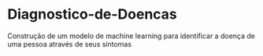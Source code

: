 # Diagnostico-de-Doencas
Construção de um modelo de machine learning para identificar a doença de uma pessoa através de seus sintomas
